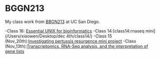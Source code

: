 # BGGN213
My class work from [BBGN213](https://bioboot.github.io/bggn213_F24/) at UC San Diego.


-Class 16: [Essential UNIX for bioinformatics]()
-Class 14:[class14:rnaseq mini](/Users/xiaowen/Desktop/dec 4th/class14/)
-Class 15 (Nov_20th):[Investigating pertussis resurgence mini project](https://github.com/xxu0113/bggn213_github/blob/main/nov_20/nov_20.md)
-Class (Nov_13th):[Transcriptomics, RNA-Seq analysis, and the interpretation of gene lists]()
